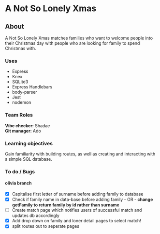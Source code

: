 # A Not So Lonely Xmas

## About

A Not So Lonely Xmas matches families who want to welcome people into their Christmas day with people who are looking for family to spend Christmas with.

### Uses

 - Express
 - Knex
 - SQLite3
 - Express Handlebars
 - body-parser
 - Jest
 - nodemon

### Team Roles

**Vibe checker:** Shadae  
**Git manager:** Ado

### Learning objectives

Gain familiarity with building routes, as well as creating and interacting with a simple SQL database.


### To do / Bugs

#### olivia branch

- [x] Capitalise first letter of surname before adding family to database  
- [x] Check if family name in data-base before adding family - OR - **change getFamily to return family by id rather than surname**  
- [ ] Create match page which notifies users of successful match and updates db accordingly  
- [x] Add drop down on family and loner detail pages to select match!   
- [x] split routes out to seperate pages   

